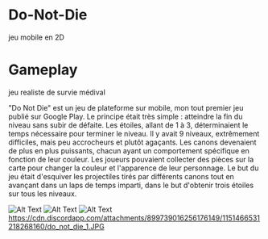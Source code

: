 # Do-Not-Die
jeu mobile en 2D
# Gameplay
jeu realiste de survie médival

"Do Not Die" est un jeu de plateforme sur mobile, mon tout premier jeu publié sur Google Play. Le principe était très simple : atteindre la fin du niveau sans subir de défaite. Les étoiles, allant de 1 à 3, déterminaient le temps nécessaire pour terminer le niveau. Il y avait 9 niveaux, extrêmement difficiles, mais peu accrocheurs et plutôt agaçants. Les canons devenaient de plus en plus puissants, chacun ayant un comportement spécifique en fonction de leur couleur. Les joueurs pouvaient collecter des pièces sur la carte pour changer la couleur et l'apparence de leur personnage. Le but du jeu était d'esquiver les projectiles tirés par différents canons tout en avançant dans un laps de temps imparti, dans le but d'obtenir trois étoiles sur tous les niveaux.

![Alt Text]([https://cdn.discordapp.com/attachments/899739016256176149/1151466531218268160/do_not_die_1.JPG?width=800&height=500)
![Alt Text]([https://cdn.discordapp.com/attachments/899739016256176149/1151466531507671120/do_not_die_2.JPG?width=800&height=500)
![Alt Text]([https://cdn.discordapp.com/attachments/899739016256176149/1151466531834830868/do_not_die_3.JPG?width=800&height=500)
https://cdn.discordapp.com/attachments/899739016256176149/1151466531218268160/do_not_die_1.JPG
